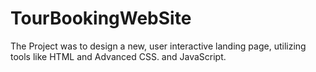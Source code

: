 # TourBookingWebSite
The Project was to design a new, user interactive landing page, utilizing tools like HTML and Advanced CSS. and JavaScript.
